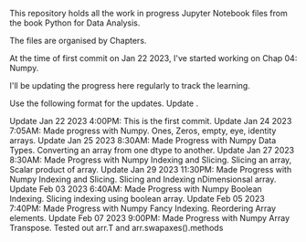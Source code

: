This repository holds all the work in progress Jupyter Notebook files from the book Python for Data Analysis.

The files are organised by Chapters.

At the time of first commit on Jan 22 2023, I've started working on Chap 04: Numpy.

I'll be updating the progress here regularly to track the learning.

Use the following format for the updates.
Update <MMM DD YYYY H:MMPM: ><Comments here>.

Update Jan 22 2023 4:00PM: This is the first commit.
Update Jan 24 2023 7:05AM: Made progress with Numpy. Ones, Zeros, empty, eye, identity arrays.
Update Jan 25 2023 8:30AM: Made Progress with Numpy Data Types. Converting an array from one dtype to another.
Update Jan 27 2023 8:30AM: Made Progress with Numpy Indexing and Slicing. Slicing an array, Scalar product of array.
Update Jan 29 2023 11:30PM: Made Progress with Numpy Indexing and Slicing. Slicing and Indexing nDimensionsal array.
Update Feb 03 2023 6:40AM: Made Progress with Numpy Boolean Indexing. Slicing indexing using boolean array.
Update Feb 05 2023 7:40PM: Made Progress with Numpy Fancy Indexing. Reordering Array elements.
Update Feb 07 2023 9:00PM: Made Progress with Numpy Array Transpose. Tested out arr.T and arr.swapaxes().methods